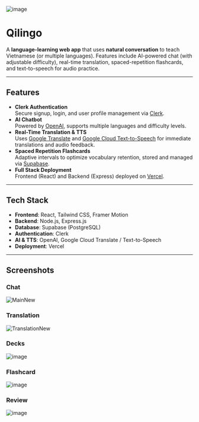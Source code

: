 ![image](https://github.com/user-attachments/assets/996484dd-3115-4b95-88da-14a876da6b5e)

# Qilingo

A **language-learning web app** that uses **natural conversation** to teach Vietnamese (or multiple languages). Features include AI-powered chat (with adjustable difficulty), real-time translation, spaced-repetition flashcards, and text-to-speech for audio practice.

---

## Features

- **Clerk Authentication**  
  Secure signup, login, and user profile management via [Clerk](https://clerk.com/).
- **AI Chatbot**  
  Powered by [OpenAI](https://platform.openai.com/docs/introduction), supports multiple languages and difficulty levels.
- **Real-Time Translation & TTS**  
  Uses [Google Translate](https://cloud.google.com/translate) and [Google Cloud Text-to-Speech](https://cloud.google.com/text-to-speech) for immediate translations and audio feedback.
- **Spaced Repetition Flashcards**  
  Adaptive intervals to optimize vocabulary retention, stored and managed via [Supabase](https://supabase.com/).
- **Full Stack Deployment**  
  Frontend (React) and Backend (Express) deployed on [Vercel](https://vercel.com/).

---

## Tech Stack

- **Frontend**: React, Tailwind CSS, Framer Motion  
- **Backend**: Node.js, Express.js  
- **Database**: Supabase (PostgreSQL)  
- **Authentication**: Clerk  
- **AI & TTS**: OpenAI, Google Cloud Translate / Text-to-Speech  
- **Deployment**: Vercel

---




## Screenshots

### Chat
![MainNew](https://github.com/user-attachments/assets/f425ac25-1676-45df-96c8-17b77787177b)

### Translation
![TranslationNew](https://github.com/user-attachments/assets/97672c06-8e71-4b0e-b936-42f50793136c)

### Decks
![image](https://github.com/user-attachments/assets/80cdf5ba-f9cf-49f5-983c-a29efa9de648)

### Flashcard
![image](https://github.com/user-attachments/assets/4b119b54-2065-4575-8b84-b86254ba072d)

### Review
![image](https://github.com/user-attachments/assets/48573bf9-abba-41b8-9c26-ce90a2bf90bd)


   

